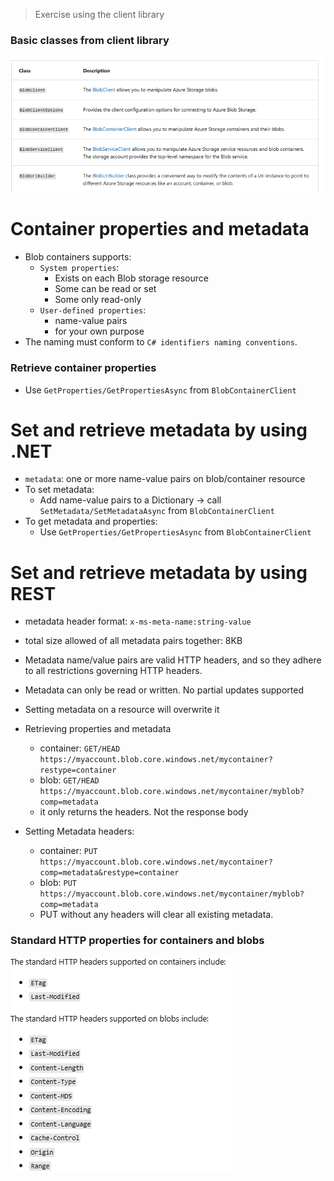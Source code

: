 > Exercise using the client library
> 
### Basic classes from client library
![img.png](../../images/img24.png)

# Container properties and metadata
- Blob containers supports:
  - `System properties`:
    - Exists on each Blob storage resource
    - Some can be read or set
    - Some only read-only
  - `User-defined properties`:
    - name-value pairs
    - for your own purpose
- The naming must conform to `C# identifiers naming conventions`.

### Retrieve container properties
- Use `GetProperties/GetPropertiesAsync` from `BlobContainerClient`

# Set and retrieve metadata by using .NET
- `metadata`: one or more name-value pairs on blob/container resource
- To set metadata:
  - Add name-value pairs to a Dictionary -> call `SetMetadata/SetMetadataAsync` from `BlobContainerClient`
- To get metadata and properties:
  - Use `GetProperties/GetPropertiesAsync` from `BlobContainerClient`

# Set and retrieve metadata by using REST
- metadata header format: `x-ms-meta-name:string-value`
- total size allowed of all metadata pairs together: 8KB
- Metadata name/value pairs are valid HTTP headers, and so they adhere to all restrictions governing HTTP headers.
- Metadata can only be read or written. No partial updates supported
- Setting metadata on a resource will overwrite it


- Retrieving properties and metadata
  - container: `GET/HEAD https://myaccount.blob.core.windows.net/mycontainer?restype=container`
  - blob: `GET/HEAD https://myaccount.blob.core.windows.net/mycontainer/myblob?comp=metadata`
  - it only returns the headers. Not the response body
- Setting Metadata headers:
  - container: `PUT https://myaccount.blob.core.windows.net/mycontainer?comp=metadata&restype=container`
  - blob: `PUT https://myaccount.blob.core.windows.net/mycontainer/myblob?comp=metadata`
  - PUT without any headers will clear all existing metadata.

### Standard HTTP properties for containers and blobs
![img_1.png](../../images/img25.png)

